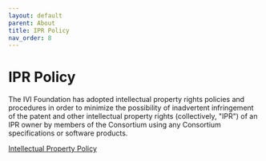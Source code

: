 ```yaml
---
layout: default
parent: About
title: IPR Policy
nav_order: 8
---
```


# IPR Policy

The IVI Foundation has adopted intellectual property rights policies and
procedures in order to minimize the possibility of inadvertent
infringement of the patent and other intellectual property rights
(collectively, "IPR") of an IPR owner by members of the Consortium using
any Consortium specifications or software products.

[Intellectual Property Policy](../downloads/Operating-Legal/Revised%20IPR%20Policy%202005-05-02.doc)

